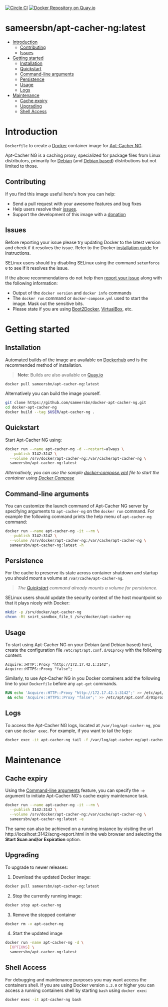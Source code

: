 [![Circle CI](https://circleci.com/gh/sameersbn/docker-apt-cacher-ng.svg?style=shield)](https://circleci.com/gh/sameersbn/docker-apt-cacher-ng) [![Docker Repository on Quay.io](https://quay.io/repository/sameersbn/apt-cacher-ng/status "Docker Repository on Quay.io")](https://quay.io/repository/sameersbn/apt-cacher-ng)

# sameersbn/apt-cacher-ng:latest

- [Introduction](#introduction)
  - [Contributing](#contributing)
  - [Issues](#issues)
- [Getting started](#getting-started)
  - [Installation](#installation)
  - [Quickstart](#quickstart)
  - [Command-line arguments](#command-line-arguments)
  - [Persistence](#persistence)
  - [Usage](#usage)
  - [Logs](#logs)
- [Maintenance](#maintenance)
  - [Cache expiry](#cache-expiry)
  - [Upgrading](#upgrading)
  - [Shell Access](#shell-access)

# Introduction

`Dockerfile` to create a [Docker](https://www.docker.com/) container image for [Apt-Cacher NG](https://www.unix-ag.uni-kl.de/~bloch/acng/).

Apt-Cacher NG is a caching proxy, specialized for package files from Linux distributors, primarily for [Debian](http://www.debian.org/) (and [Debian based](https://en.wikipedia.org/wiki/List_of_Linux_distributions#Debian-based)) distributions but not limited to those.

## Contributing

If you find this image useful here's how you can help:

- Send a pull request with your awesome features and bug fixes
- Help users resolve their [issues](../../issues?q=is%3Aopen+is%3Aissue).
- Support the development of this image with a [donation](http://www.damagehead.com/donate/)

## Issues

Before reporting your issue please try updating Docker to the latest version and check if it resolves the issue. Refer to the Docker [installation guide](https://docs.docker.com/installation) for instructions.

SELinux users should try disabling SELinux using the command `setenforce 0` to see if it resolves the issue.

If the above recommendations do not help then [report your issue](../../issues/new) along with the following information:

- Output of the `docker version` and `docker info` commands
- The `docker run` command or `docker-compose.yml` used to start the image. Mask out the sensitive bits.
- Please state if you are using [Boot2Docker](http://www.boot2docker.io), [VirtualBox](https://www.virtualbox.org), etc.

# Getting started

## Installation

Automated builds of the image are available on [Dockerhub](https://hub.docker.com/r/sameersbn/apt-cacher-ng) and is the recommended method of installation.

> **Note**: Builds are also available on [Quay.io](https://quay.io/repository/sameersbn/apt-cacher-ng)

```bash
docker pull sameersbn/apt-cacher-ng:latest
```

Alternatively you can build the image yourself.

```bash
git clone https://github.com/sameersbn/docker-apt-cacher-ng.git
cd docker-apt-cacher-ng
docker build --tag $USER/apt-cacher-ng .
```

## Quickstart

Start Apt-Cacher NG using:

```bash
docker run --name apt-cacher-ng -d --restart=always \
  --publish 3142:3142 \
  --volume /srv/docker/apt-cacher-ng:/var/cache/apt-cacher-ng \
  sameersbn/apt-cacher-ng:latest
```

*Alternatively, you can use the sample [docker-compose.yml](docker-compose.yml) file to start the container using [Docker Compose](https://docs.docker.com/compose/)*

## Command-line arguments

You can customize the launch command of Apt-Cacher NG server by specifying arguments to `apt-cacher-ng` on the `docker run` command. For example the following command prints the help menu of `apt-cacher-ng` command:

```bash
docker run --name apt-cacher-ng -it --rm \
  --publish 3142:3142 \
  --volume /srv/docker/apt-cacher-ng:/var/cache/apt-cacher-ng \
  sameersbn/apt-cacher-ng:latest -h
```

## Persistence

For the cache to preserve its state across container shutdown and startup you should mount a volume at `/var/cache/apt-cacher-ng`.

> *The [Quickstart](#quickstart) command already mounts a volume for persistence.*

SELinux users should update the security context of the host mountpoint so that it plays nicely with Docker:

```bash
mkdir -p /srv/docker/apt-cacher-ng
chcon -Rt svirt_sandbox_file_t /srv/docker/apt-cacher-ng
```

## Usage

To start using Apt-Cacher NG on your Debian (and Debian based) host, create the configuration file `/etc/apt/apt.conf.d/01proxy` with the following content:

```config
Acquire::HTTP::Proxy "http://172.17.42.1:3142";
Acquire::HTTPS::Proxy "false";
```

Similarly, to use Apt-Cacher NG in you Docker containers add the following line to your `Dockerfile` before any `apt-get` commands.

```dockerfile
RUN echo 'Acquire::HTTP::Proxy "http://172.17.42.1:3142";' >> /etc/apt/apt.conf.d/01proxy \
 && echo 'Acquire::HTTPS::Proxy "false";' >> /etc/apt/apt.conf.d/01proxy
```

## Logs

To access the Apt-Cacher NG logs, located at `/var/log/apt-cacher-ng`, you can use `docker exec`. For example, if you want to tail the logs:

```bash
docker exec -it apt-cacher-ng tail -f /var/log/apt-cacher-ng/apt-cacher.log
```

# Maintenance

## Cache expiry

Using the [Command-line arguments](#command-line-arguments) feature, you can specify the `-e` argument to initiate Apt-Cacher NG's cache expiry maintenance task.

```bash
docker run --name apt-cacher-ng -it --rm \
  --publish 3142:3142 \
  --volume /srv/docker/apt-cacher-ng:/var/cache/apt-cacher-ng \
  sameersbn/apt-cacher-ng:latest -e
```

The same can also be achieved on a running instance by visiting the url http://localhost:3142/acng-report.html in the web browser and selecting the **Start Scan and/or Expiration** option.

## Upgrading

To upgrade to newer releases:

  1. Download the updated Docker image:

  ```bash
  docker pull sameersbn/apt-cacher-ng:latest
  ```

  2. Stop the currently running image:

  ```bash
  docker stop apt-cacher-ng
  ```

  3. Remove the stopped container

  ```bash
  docker rm -v apt-cacher-ng
  ```

  4. Start the updated image

  ```bash
  docker run -name apt-cacher-ng -d \
    [OPTIONS] \
    sameersbn/apt-cacher-ng:latest
  ```

## Shell Access

For debugging and maintenance purposes you may want access the containers shell. If you are using Docker version `1.3.0` or higher you can access a running containers shell by starting `bash` using `docker exec`:

```bash
docker exec -it apt-cacher-ng bash
```
